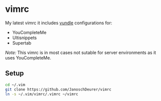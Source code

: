 # vimrc
My latest vimrc it includes [vundle](https://github.com/gmarik/Vundle.vim) configurations for:
* YouCompleteMe
* Ultisnippets
* Supertab

*Note:* This vimrc is in most cases not sutable for server environments as it uses YouCompleteMe.

## Setup
```bash
cd ~/.vim
git clone https://github.com/JanoschDeurer/vimrc
ln -s ~/.vim/vimrc/.vimrc ~/vimrc
```
